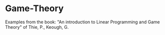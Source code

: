 # Game-Theory
Examples from the book: "An introduction to Linear Programming and Game Theory" of Thie, P., Keough, G.
